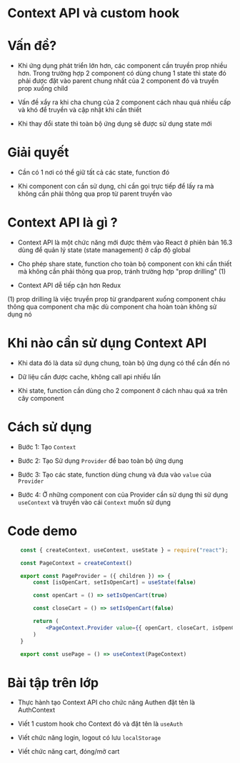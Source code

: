 # Context API và custom hook

# Vấn đề?

- Khi ứng dụng phát triển lớn hơn, các component cần truyền prop nhiều hơn. Trong trường hợp 2 component có dùng chung 1 state thì state đó phải được đặt vào parent chung nhất của 2 component đó và truyền prop xuống child

- Vấn đề xẩy ra khi cha chung của 2 component cách nhau quá nhiều cấp và khó để truyền và cập nhật khi cần thiết

- Khi thay đổi state thì toàn bộ ứng dụng sẽ được sử dụng state mới

# Giải quyết

- Cần có 1 nơi có thể giữ tất cả các state, function đó

- Khi component con cần sử dụng, chỉ cần gọi trực tiếp để lấy ra mà không cần phải thông qua prop từ parent truyền vào
# Context API là gì ?

- Context API là một chức năng mới được thêm vào React ở phiên bản 16.3 dùng để quản lý state (state management) ở cấp độ global

- Cho phép share state, function cho toàn bộ component con khi cần thiết mà không cần phải thông qua prop, tránh trường hợp "prop drilling" (1)

- Context API dễ tiếp cận hơn Redux


(1) prop drilling là việc truyền prop từ grandparent xuống component cháu thông qua component cha mặc dù component cha hoàn toàn không sử dụng nó
# Khi nào cần sử dụng Context API

- Khi data đó là data sử dụng chung, toàn bộ ứng dụng có thể cần đến nó

- Dữ liệu cần được cache, không call api nhiều lần

- Khi state, function cần dùng cho 2 component ở cách nhau quá xa trên cây component

# Cách sử dụng

- Bước 1: Tạo `Context`

- Bước 2: Tạo Sử dụng `Provider` để bao toàn bộ ứng dụng

- Bước 3: Tạo các state, function dùng chung và đưa vào `value` của `Provider`

- Bước 4: Ở những component con của Provider cần sử dụng thì sử dụng `useContext` và truyền vào cái `Context` muốn sử dụng


# Code demo

```jsx
    const { createContext, useContext, useState } = require("react");

    const PageContext = createContext()

    export const PageProvider = ({ children }) => {
        const [isOpenCart, setIsOpenCart] = useState(false)

        const openCart = () => setIsOpenCart(true)

        const closeCart = () => setIsOpenCart(false)

        return (
            <PageContext.Provider value={{ openCart, closeCart, isOpenCart }}>{children}</PageContext.Provider>
        )
    }

    export const usePage = () => useContext(PageContext)
```

# Bài tập trên lớp

- Thực hành tạo Context API cho chức năng Authen đặt tên là AuthContext

- Viết 1 custom hook cho Context đó và đặt tên là `useAuth`

- Viết chức năng login, logout có lưu `localStorage`

- Viết chức năng cart, đóng/mở cart
